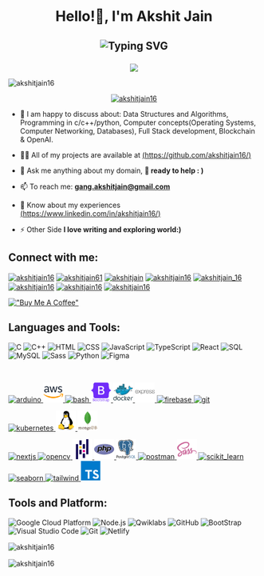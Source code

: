 <h1 align="center">Hello!👋, I'm Akshit Jain</h1>
<h2 align="center">
 
![Typing SVG](https://readme-typing-svg.herokuapp.com?size=23&duration=5019&multiline=false&height=65&lines=A+Software+Developer+!+From+India!)

</h2>
<!-- <p align="Center"><img align="Center" width="800" src="phy.gif"></p> -->

<p align="Center"><img align="center" width="700" src="https://demotix.com/wp-content/uploads/2019/06/How-to-Hire-Web-Developer.gif"></p>

<p align="left"> <img src="https://komarev.com/ghpvc/?username=akshitjain16&label=Profile%20views&color=0e75b6&style=flat" alt="akshitjain16" /> </p>

<p align="center"> <a href="https://github.com/ryo-ma/github-profile-trophy"><img src="https://github-profile-trophy.vercel.app/?username=akshitjain16" alt="akshitjain16" /></a> </p>

- 🌱 I am happy to discuss about: Data Structures and Algorithms, Programming in c/c++/python, Computer concepts(Operating Systems, Computer Networking, Databases), Full Stack development, Blockchain & OpenAI.
 
- 👨‍💻 All of my projects are available at [(https://github.com/akshitjain16/)](https://github.com/akshitjain16/)

- 💬 Ask me anything about my domain, **🤝 ready to help : )**

- 📫 To reach me:  **gang.akshitjain@gmail.com** 

- 📄 Know about my experiences [(https://www.linkedin.com/in/akshitjain16/)](https://www.linkedin.com/in/akshitjain16/)

- ⚡ Other Side **I love writing and exploring world:)**

<h2 align="left">Connect with me:</h2>

<p align="left">

<a href="https://dev.to/akshitjain16" target="blank"><img align="center" src="https://raw.githubusercontent.com/rahuldkjain/github-profile-readme-generator/master/src/images/icons/Social/devto.svg" alt="akshitjain16" height="30" width="40" /></a>
<a href="https://twitter.com/akshitjain61" target="blank"><img align="center" src="https://raw.githubusercontent.com/rahuldkjain/github-profile-readme-generator/master/src/images/icons/Social/twitter.svg" alt="akshitjain61" height="30" width="40" /></a>
<a href="https://linkedin.com/in/akshitjain" target="blank"><img align="center" src="https://raw.githubusercontent.com/rahuldkjain/github-profile-readme-generator/master/src/images/icons/Social/linked-in-alt.svg" alt="akshitjain" height="30" width="40" /></a>
<a href="https://codesandbox.com/akshitjain16" target="blank"><img align="center" src="https://raw.githubusercontent.com/rahuldkjain/github-profile-readme-generator/master/src/images/icons/Social/codesandbox.svg" alt="akshitjain16" height="30" width="40" /></a>
<a href="https://kaggle.com/akshitjain_16" target="blank"><img align="center" src="https://raw.githubusercontent.com/rahuldkjain/github-profile-readme-generator/master/src/images/icons/Social/kaggle.svg" alt="akshitjain_16" height="30" width="40" /></a>
<a href="https://instagram.com/akshitjain16" target="blank"><img align="center" src="https://raw.githubusercontent.com/rahuldkjain/github-profile-readme-generator/master/src/images/icons/Social/instagram.svg" alt="akshitjain16" height="30" width="40" /></a>
<a href="https://www.codechef.com/users/akshitjain16" target="blank"><img align="center" src="https://cdn.jsdelivr.net/npm/simple-icons@3.1.0/icons/codechef.svg" alt="akshitjain16" height="30" width="40" /></a>
<a href="https://www.leetcode.com/akshitjain16" target="blank"><img align="center" src="https://raw.githubusercontent.com/rahuldkjain/github-profile-readme-generator/master/src/images/icons/Social/leet-code.svg" alt="akshitjain16" height="30" width="40" /></a>
</p>

[!["Buy Me A Coffee"](https://www.buymeacoffee.com/assets/img/custom_images/orange_img.png)](https://www.buymeacoffee.com/akshitjain16)

</a>

</p>
<h2 align="left">Languages and Tools:</h2>
<p align="left">  
 

![C](https://img.icons8.com/color/48/000000/c-programming.png) 
![C++](https://img.icons8.com/color/48/000000/c-plus-plus-logo.png) 
![HTML](https://img.icons8.com/color/48/000000/html-5.png) 
![CSS](https://img.icons8.com/color/48/000000/css3.png) 
![JavaScript](https://img.icons8.com/color/48/000000/javascript.png) 
![TypeScript](https://img.icons8.com/color/48/000000/typescript.png) 
![React](https://img.icons8.com/color/48/000000/react-native.png) 
![SQL](https://img.icons8.com/color/48/000000/sql.png) 
![MySQL](https://img.icons8.com/color/48/000000/mysql.png) 
![Sass](https://img.icons8.com/color/48/000000/sass.png) 
![Python](https://img.icons8.com/color/48/000000/python.png) 
![Figma](https://img.icons8.com/color/48/000000/figma.png) 

<br>
<p align="left"> 
<a href="https://www.arduino.cc/" target="_blank" rel="noreferrer"> <img src="https://cdn.worldvectorlogo.com/logos/arduino-1.svg" alt="arduino" width="40" height="40"/> </a> 
<a href="https://aws.amazon.com" target="_blank" rel="noreferrer"> <img src="https://raw.githubusercontent.com/devicons/devicon/master/icons/amazonwebservices/amazonwebservices-original-wordmark.svg" alt="aws" width="40" height="40"/> </a> 
<a href="https://www.gnu.org/software/bash/" target="_blank" rel="noreferrer"> <img src="https://www.vectorlogo.zone/logos/gnu_bash/gnu_bash-icon.svg" alt="bash" width="40" height="40"/> </a> 
<a href="https://getbootstrap.com" target="_blank" rel="noreferrer"> <img src="https://raw.githubusercontent.com/devicons/devicon/master/icons/bootstrap/bootstrap-plain-wordmark.svg" alt="bootstrap" width="40" height="40"/> </a> 
<a href="https://www.docker.com/" target="_blank" rel="noreferrer"> <img src="https://raw.githubusercontent.com/devicons/devicon/master/icons/docker/docker-original-wordmark.svg" alt="docker" width="40" height="40"/> </a> 
<a href="https://expressjs.com" target="_blank" rel="noreferrer"> <img src="https://raw.githubusercontent.com/devicons/devicon/master/icons/express/express-original-wordmark.svg" alt="express" width="40" height="40"/> </a> 
<a href="https://firebase.google.com/" target="_blank" rel="noreferrer"> <img src="https://www.vectorlogo.zone/logos/firebase/firebase-icon.svg" alt="firebase" width="40" height="40"/> </a> 
<a href="https://git-scm.com/" target="_blank" rel="noreferrer"> <img src="https://www.vectorlogo.zone/logos/git-scm/git-scm-icon.svg" alt="git" width="40" height="40"/> </a> 
 
<a href="https://kubernetes.io" target="_blank" rel="noreferrer"> <img src="https://www.vectorlogo.zone/logos/kubernetes/kubernetes-icon.svg" alt="kubernetes" width="40" height="40"/> </a> 
<a href="https://www.linux.org/" target="_blank" rel="noreferrer"> <img src="https://raw.githubusercontent.com/devicons/devicon/master/icons/linux/linux-original.svg" alt="linux" width="40" height="40"/> </a> 
<a href="https://www.mongodb.com/" target="_blank" rel="noreferrer"> <img src="https://raw.githubusercontent.com/devicons/devicon/master/icons/mongodb/mongodb-original-wordmark.svg" alt="mongodb" width="40" height="40"/> </a> 
 
<a href="https://nextjs.org/" target="_blank" rel="noreferrer"> <img src="https://cdn.worldvectorlogo.com/logos/nextjs-2.svg" alt="nextjs" width="40" height="40"/> </a> 
<a href="https://opencv.org/" target="_blank" rel="noreferrer"> <img src="https://www.vectorlogo.zone/logos/opencv/opencv-icon.svg" alt="opencv" width="40" height="40"/> </a> 
<a href="https://pandas.pydata.org/" target="_blank" rel="noreferrer"> <img src="https://raw.githubusercontent.com/devicons/devicon/2ae2a900d2f041da66e950e4d48052658d850630/icons/pandas/pandas-original.svg" alt="pandas" width="40" height="40"/> </a> 
<a href="https://www.php.net" target="_blank" rel="noreferrer"> <img src="https://raw.githubusercontent.com/devicons/devicon/master/icons/php/php-original.svg" alt="php" width="40" height="40"/> </a> 
<a href="https://www.postgresql.org" target="_blank" rel="noreferrer"> <img src="https://raw.githubusercontent.com/devicons/devicon/master/icons/postgresql/postgresql-original-wordmark.svg" alt="postgresql" width="40" height="40"/> </a> 
<a href="https://postman.com" target="_blank" rel="noreferrer"> <img src="https://www.vectorlogo.zone/logos/getpostman/getpostman-icon.svg" alt="postman" width="40" height="40"/> </a> 
<a href="https://sass-lang.com" target="_blank" rel="noreferrer"> <img src="https://raw.githubusercontent.com/devicons/devicon/master/icons/sass/sass-original.svg" alt="sass" width="40" height="40"/> </a> 
<a href="https://scikit-learn.org/" target="_blank" rel="noreferrer"> <img src="https://upload.wikimedia.org/wikipedia/commons/0/05/Scikit_learn_logo_small.svg" alt="scikit_learn" width="40" height="40"/> </a> 
<a href="https://seaborn.pydata.org/" target="_blank" rel="noreferrer"> <img src="https://seaborn.pydata.org/_images/logo-mark-lightbg.svg" alt="seaborn" width="40" height="40"/> </a> 
<a href="https://tailwindcss.com/" target="_blank" rel="noreferrer"> <img src="https://www.vectorlogo.zone/logos/tailwindcss/tailwindcss-icon.svg" alt="tailwind" width="40" height="40"/> </a>
<a href="https://www.typescriptlang.org/" target="_blank" rel="noreferrer"> <img src="https://raw.githubusercontent.com/devicons/devicon/master/icons/typescript/typescript-original.svg" alt="typescript" width="40" height="40"/> </a> </p>



</p>
<p align="Center">

<h2>Tools and Platform: </h2>
<p>
 
![Google Cloud Platform](https://img.shields.io/badge/Google_Cloud-4285F4?style=for-the-badge&logo=google-cloud&logoColor=white)
![Node.js](https://img.shields.io/badge/Node.js-43853D?style=for-the-badge&logo=node.js&logoColor=white)
![Qwiklabs](https://img.shields.io/badge/Qwiklabs-F5CD0E?style=for-the-badge&logo=Qwiklabs&logoColor=800000)
![GitHub](https://img.shields.io/badge/GitHub-181717?style=for-the-badge&logo=github)
![BootStrap](https://img.shields.io/badge/Bootstrap-7952B3?style=for-the-badge&logo=bootstrap&logoColor=white)
![Visual Studio Code](https://img.shields.io/badge/Visual_Studio_Code-007ACC?style=for-the-badge&logo=Visual-Studio-Code&logoColor=white)
![Git](https://img.shields.io/badge/Git-F05032?style=for-the-badge&logo=Git&logoColor=white)
![Netlify](https://img.shields.io/badge/Netlify-00C7B7?style=for-the-badge&logo=netlify&logoColor=white)
 
</p>

<p><img align="center" src="https://github-readme-stats.vercel.app/api/top-langs?username=akshitjain16&show_icons=true&locale=en&layout=compact" alt="akshitjain16" /></p>

<p><img align="center" src="https://github-readme-streak-stats.herokuapp.com/?user=akshitjain16&" alt="akshitjain16" /></p>
 


